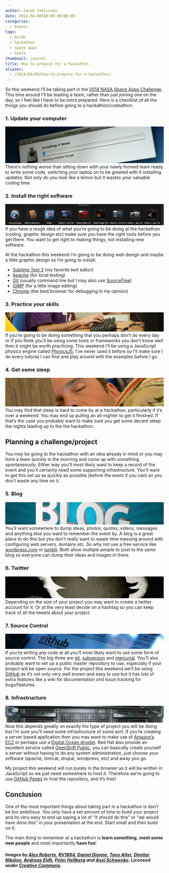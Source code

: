 ```yaml
---
author: Jacob Tomlinson
date: 2014-04-08T00:00:00+00:00
categories:
  - Events
tags:
  - Guide
  - hackathon
  - space apps
  - tools
thumbnail: journal
title: How to prepare for a hackathon
aliases:
  - /2014/04/08/how-to-prepare-for-a-hackathon/
---
```


So this weekend I&#8217;ll be taking part in the [2014 NASA Space Apps Challenge][1]. This time around I&#8217;ll be leading a team, rather than just joining one on the day, so I feel like I have to be extra prepared. Here is a checklist of all the things you should do before going to a hackathon/codeathon.

### 1. Update your computer

![Software Updates](acQstYq.png)
There&#8217;s nothing worse than sitting down with your newly formed team ready to write some code, switching your laptop on to be greeted with it installing updates. Not only do you look like a lemon but it wastes your valuable coding time.


### 2. Install the right software

![Apps](EGVIZSP.png)
If you have a rough idea of what you&#8217;re going to be doing at the hackathon (coding, graphic design etc) make sure you have the right tools before you get there. You want to get right to making things, not installing new software.

At the hackathon this weekend I&#8217;m going to be doing web design and maybe a little graphic design so I&#8217;m going to install:

*   <a title="Sublime Test 3" href="http://www.sublimetext.com/3" target="_blank">Sublime Text 3</a> (my favorite text editor)
*   <a title="Apache" href="http://www.apache.org/" target="_blank">Apache</a> (for local testing)
*   <a title="Git" href="http://git-scm.com/" target="_blank">Git</a> (usually command line but I may also use <a title="SourceTree" href="http://www.sourcetreeapp.com/" target="_blank">SourceTree</a>)
*   <a title="GNU Image Manipulation Program [GIMP]" href="http://www.gimp.org/" target="_blank">GIMP</a> (for a little image editing)
*   <a title="Google Chrome" href="http://www.google.com/chrome/" target="_blank">Chrome</a> (the best browser for debugging in my opinion)


### 3. Practice your skills

![Skills](X2GXo4S.png)
If you&#8217;re going to be doing something that you perhaps don&#8217;t do every day or if you think you&#8217;ll be using some tools or frameworks you don&#8217;t know well then it might be worth practicing. This weekend I&#8217;ll be using a JavaScript physics engine called <a title="PhysicsJS" href="http://wellcaffeinated.net/PhysicsJS/" target="_blank">PhysicsJS</a>. I&#8217;ve never used it before so I&#8217;ll make sure I do every tutorial I can find and play around with the examples before I go.


### 4. Get some sleep

![Sleep](PHGH0xj.png)
You may find that sleep is hard to come by at a hackathon, particularly if it&#8217;s over a weekend. You may end up pulling an all-nighter to get it finished. If that&#8217;s the case you probably want to make sure you get some decent sleep the nights leading up to the the hackathon.


## **Planning a challenge/project**

You may be going to the hackathon with an idea already in mind or you may form a team quickly in the morning and come up with something spontaneously. Either way you&#8217;ll most likely want to keep a record of the event and you&#8217;ll certainly need some supporting infrastructure. You&#8217;ll want to get this set up as quickly as possible (before the event if you can) so you don&#8217;t waste any time on it.

### 5. Blog

![Blog](1kUC2OB.png)
You&#8217;ll want somewhere to dump ideas, photos, quotes, videos, messages and anything else you want to remember the event by. A blog is a great place to do this but you don&#8217;t really want to waste time messing around with configuring web servers, domains etc. So why not use a free service like [wordpress.com][9] or <a title="Tumblr" href="http://www.tumblr.com" target="_blank">tumblr</a>. Both allow multiple people to post to the same blog so everyone can dump their ideas and images in there.


### 6. Twitter

![Twitter](jxKqJyC.png)
Depending on the size of your project you may want to create a twitter account for it. Or at the very least decide on a hashtag so you can keep track of all the tweets about your project.


### 7. Source Control

![GitHub](WmfRE1A.png)
If you&#8217;re writing any code at all you&#8217;ll most likely want to use some form of source control. The big three are <a title="Git" href="http://git-scm.com/" target="_blank">git</a>, <a title="Subversion" href="http://subversion.apache.org/" target="_blank">subversion</a> and <a title="Mercurial" href="http://mercurial.selenic.com/" target="_blank">mercurial</a>. You&#8217;ll also probably want to set up a public master repository to use, especially if your project will be open source. For the project this weekend we&#8217;ll be using <a title="GitHub" href="https://github.com/" target="_blank">GitHub</a> as it&#8217;s not only very well known and easy to use but it has lots of extra features like a wiki for documentation and issue tracking for bugs/features.


### 8. Infrastructure

![Servers](n1OGTXa.png)
Now this depends greatly on exactly the type of project you will be doing but I&#8217;m sure you&#8217;ll need some infrastructure of some sort. If you&#8217;re creating a server based application then you may want to make use of <a title="Amazon EC2" href="https://aws.amazon.com/ec2/" target="_blank">Amazon&#8217;s EC2</a> or perhaps use a <a title="Digital Ocean" href="https://www.digitalocean.com/" target="_blank">Digital Ocean droplet</a>. Red Hat also provide an excellent service called <a title="OpenShift" href="https://www.openshift.com/" target="_blank">OpenShift Public</a>, you can basically create yourself a server without having to do any system administration, just choose your software (apache, tomcat, drupal, wordpress, etc) and away you go.

My project this weekend will run purely in the browser as it will be written in JavaScript so we just need somewhere to host it. Therefore we&#8217;re going to use<a title="GitHub Pages" href="https://pages.github.com/" target="_blank"> GitHub Pages</a> to host the repository, and it&#8217;s free!


## Conclusion

One of the most important things about taking part in a hackathon is don&#8217;t be too ambitious. You only have a set amount of time to build your project and its very easy to end up saying a lot of &#8220;it should do this&#8221; or &#8220;we would have done this&#8221; in your presentation at the end. Start small and then build on it.

The main thing to remember at a hackathon is **learn something**, **meet some new people** and most importantly **have fun**!

##### Images by [Alex Roberts][2], [RV1864][4], [Daniel Dionne][5], [Tony Alter][6], [Dimitar Nikolov][8], [Andreas Eldh][10], [Peter Hellberg][11] and [Axel Schwenke][12]. Licensed under [Creative Commons][3].
 [1]: https://2014.spaceappschallenge.org/ "2014 NASA Space Apps Challenge"
 [2]: https://www.flickr.com/photos/bovinity/
 [3]: https://creativecommons.org/licenses/by-sa/2.0/
 [4]: https://www.flickr.com/photos/summer1978/
 [5]: https://www.flickr.com/photos/mrzeon/
 [6]: https://www.flickr.com/photos/78428166@N00/
 [7]: https://creativecommons.org/licenses/by/2.0/
 [8]: https://www.flickr.com/photos/dimnikolov/
 [9]: http://wordpress.com/ "Wordpress"
 [10]: https://www.flickr.com/photos/eldh/
 [11]: https://www.flickr.com/photos/peterhellberg/
 [12]: https://www.flickr.com/photos/schwenke/
